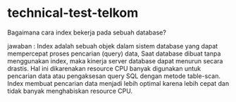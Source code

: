 # technical-test-telkom

Bagaimana cara index bekerja pada sebuah database?

jawaban : 
Index adalah sebuah objek dalam sistem database yang dapat mempercepat proses pencarian (query) data,
Saat database dibuat tanpa menggunakan index, maka kinerja server database dapat menurun secara drastis. Hal ini dikarenakan resource CPU banyak digunakan untuk pencarian data atau pengaksesan query SQL dengan metode table-scan. Index membuat pencarian data menjadi lebih optimal karena lebih cepat dan tidak banyak menghabiskan resource CPU.